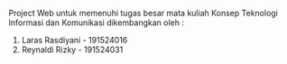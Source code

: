 Project Web untuk memenuhi tugas besar mata kuliah Konsep Teknologi Informasi dan Komunikasi dikembangkan oleh :
1. Laras Rasdiyani - 191524016
2. Reynaldi Rizky - 191524031
